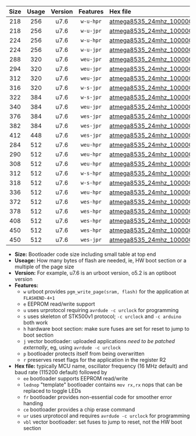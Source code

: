 |Size|Usage|Version|Features|Hex file|
|:-:|:-:|:-:|:-:|:--|
|218|256|u7.6|`w-u-hpr`|[atmega8535_24mhz_1000000bps_ur.hex](https://raw.githubusercontent.com/stefanrueger/urboot/main/atmega8535_24mhz_1000000bps_ur.hex)|
|218|256|u7.6|`w-u-jpr`|[atmega8535_24mhz_1000000bps_ur_vbl.hex](https://raw.githubusercontent.com/stefanrueger/urboot/main/atmega8535_24mhz_1000000bps_ur_vbl.hex)|
|224|256|u7.6|`w-u-hpr`|[atmega8535_24mhz_1000000bps_lednop_ur.hex](https://raw.githubusercontent.com/stefanrueger/urboot/main/atmega8535_24mhz_1000000bps_lednop_ur.hex)|
|224|256|u7.6|`w-u-jpr`|[atmega8535_24mhz_1000000bps_lednop_ur_vbl.hex](https://raw.githubusercontent.com/stefanrueger/urboot/main/atmega8535_24mhz_1000000bps_lednop_ur_vbl.hex)|
|288|320|u7.6|`weu-jpr`|[atmega8535_24mhz_1000000bps_ee_ur_vbl.hex](https://raw.githubusercontent.com/stefanrueger/urboot/main/atmega8535_24mhz_1000000bps_ee_ur_vbl.hex)|
|294|320|u7.6|`weu-jpr`|[atmega8535_24mhz_1000000bps_ee_lednop_ur_vbl.hex](https://raw.githubusercontent.com/stefanrueger/urboot/main/atmega8535_24mhz_1000000bps_ee_lednop_ur_vbl.hex)|
|312|320|u7.6|`weu-jpr`|[atmega8535_24mhz_1000000bps_ee_lednop_fr_ur_vbl.hex](https://raw.githubusercontent.com/stefanrueger/urboot/main/atmega8535_24mhz_1000000bps_ee_lednop_fr_ur_vbl.hex)|
|316|320|u7.6|`w-s-jpr`|[atmega8535_24mhz_1000000bps_vbl.hex](https://raw.githubusercontent.com/stefanrueger/urboot/main/atmega8535_24mhz_1000000bps_vbl.hex)|
|322|384|u7.6|`w-s-jpr`|[atmega8535_24mhz_1000000bps_lednop_vbl.hex](https://raw.githubusercontent.com/stefanrueger/urboot/main/atmega8535_24mhz_1000000bps_lednop_vbl.hex)|
|340|384|u7.6|`weu-jpr`|[atmega8535_24mhz_1000000bps_ee_lednop_fr_ce_ur_vbl.hex](https://raw.githubusercontent.com/stefanrueger/urboot/main/atmega8535_24mhz_1000000bps_ee_lednop_fr_ce_ur_vbl.hex)|
|376|384|u7.6|`wes-jpr`|[atmega8535_24mhz_1000000bps_ee_vbl.hex](https://raw.githubusercontent.com/stefanrueger/urboot/main/atmega8535_24mhz_1000000bps_ee_vbl.hex)|
|382|384|u7.6|`wes-jpr`|[atmega8535_24mhz_1000000bps_ee_lednop_vbl.hex](https://raw.githubusercontent.com/stefanrueger/urboot/main/atmega8535_24mhz_1000000bps_ee_lednop_vbl.hex)|
|412|448|u7.6|`wes-jpr`|[atmega8535_24mhz_1000000bps_ee_lednop_fr_vbl.hex](https://raw.githubusercontent.com/stefanrueger/urboot/main/atmega8535_24mhz_1000000bps_ee_lednop_fr_vbl.hex)|
|284|512|u7.6|`weu-hpr`|[atmega8535_24mhz_1000000bps_ee_ur.hex](https://raw.githubusercontent.com/stefanrueger/urboot/main/atmega8535_24mhz_1000000bps_ee_ur.hex)|
|290|512|u7.6|`weu-hpr`|[atmega8535_24mhz_1000000bps_ee_lednop_ur.hex](https://raw.githubusercontent.com/stefanrueger/urboot/main/atmega8535_24mhz_1000000bps_ee_lednop_ur.hex)|
|308|512|u7.6|`weu-hpr`|[atmega8535_24mhz_1000000bps_ee_lednop_fr_ur.hex](https://raw.githubusercontent.com/stefanrueger/urboot/main/atmega8535_24mhz_1000000bps_ee_lednop_fr_ur.hex)|
|312|512|u7.6|`w-s-hpr`|[atmega8535_24mhz_1000000bps.hex](https://raw.githubusercontent.com/stefanrueger/urboot/main/atmega8535_24mhz_1000000bps.hex)|
|318|512|u7.6|`w-s-hpr`|[atmega8535_24mhz_1000000bps_lednop.hex](https://raw.githubusercontent.com/stefanrueger/urboot/main/atmega8535_24mhz_1000000bps_lednop.hex)|
|336|512|u7.6|`weu-hpr`|[atmega8535_24mhz_1000000bps_ee_lednop_fr_ce_ur.hex](https://raw.githubusercontent.com/stefanrueger/urboot/main/atmega8535_24mhz_1000000bps_ee_lednop_fr_ce_ur.hex)|
|372|512|u7.6|`wes-hpr`|[atmega8535_24mhz_1000000bps_ee.hex](https://raw.githubusercontent.com/stefanrueger/urboot/main/atmega8535_24mhz_1000000bps_ee.hex)|
|378|512|u7.6|`wes-hpr`|[atmega8535_24mhz_1000000bps_ee_lednop.hex](https://raw.githubusercontent.com/stefanrueger/urboot/main/atmega8535_24mhz_1000000bps_ee_lednop.hex)|
|408|512|u7.6|`wes-hpr`|[atmega8535_24mhz_1000000bps_ee_lednop_fr.hex](https://raw.githubusercontent.com/stefanrueger/urboot/main/atmega8535_24mhz_1000000bps_ee_lednop_fr.hex)|
|450|512|u7.6|`wes-hpr`|[atmega8535_24mhz_1000000bps_ee_lednop_fr_ce.hex](https://raw.githubusercontent.com/stefanrueger/urboot/main/atmega8535_24mhz_1000000bps_ee_lednop_fr_ce.hex)|
|450|512|u7.6|`wes-jpr`|[atmega8535_24mhz_1000000bps_ee_lednop_fr_ce_vbl.hex](https://raw.githubusercontent.com/stefanrueger/urboot/main/atmega8535_24mhz_1000000bps_ee_lednop_fr_ce_vbl.hex)|

- **Size:** Bootloader code size including small table at top end
- **Useage:** How many bytes of flash are needed, ie, HW boot section or a multiple of the page size
- **Version:** For example, u7.6 is an urboot version, o5.2 is an optiboot version
- **Features:**
  + `w` urboot provides `pgm_write_page(sram, flash)` for the application at `FLASHEND-4+1`
  + `e` EEPROM read/write support
  + `u` uses urprotocol requiring `avrdude -c urclock` for programming
  + `s` uses skeleton of STK500v1 protocol; `-c urclock` and `-c arduino` both work
  + `h` hardware boot section: make sure fuses are set for reset to jump to boot section
  + `j` vector bootloader: uploaded applications *need to be patched externally*, eg, using `avrdude -c urclock`
  + `p` bootloader protects itself from being overwritten
  + `r` preserves reset flags for the application in the register R2
- **Hex file:** typically MCU name, oscillator frequency (16 MHz default) and baud rate (115200 default) followed by
  + `ee` bootloader supports EEPROM read/write
  + `lednop` "template" bootloader contains `mov rx,rx` nops that can be replaced to toggle LEDs
  + `fr` bootloader provides non-essential code for smoother error handing
  + `ce` bootloader provides a chip erase command
  + `ur` uses urprotocol and requires `avrdude -c urclock` for programming
  + `vbl` vector bootloader: set fuses to jump to reset, not the HW boot section

